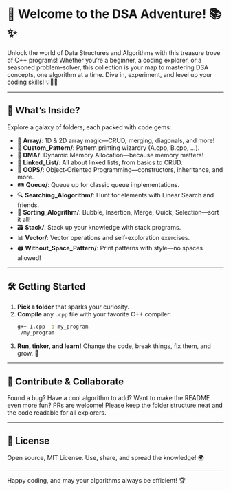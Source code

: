 # 🚀 Welcome to the DSA Adventure! 📚✨

Unlock the world of Data Structures and Algorithms with this treasure trove of C++ programs! Whether you’re a beginner, a coding explorer, or a seasoned problem-solver, this collection is your map to mastering DSA concepts, one algorithm at a time. Dive in, experiment, and level up your coding skills! 💡🧑‍💻

---

## 🌟 What’s Inside?

Explore a galaxy of folders, each packed with code gems:

- 🧮 **Array/**: 1D & 2D array magic—CRUD, merging, diagonals, and more!
- 🎨 **Custom_Pattern/**: Pattern printing wizardry (A.cpp, B.cpp, ...).
- 💾 **DMA/**: Dynamic Memory Allocation—because memory matters!
- 🔗 **Linked_List/**: All about linked lists, from basics to CRUD.
- 🧩 **OOPS/**: Object-Oriented Programming—constructors, inheritance, and more.
- 🛤️ **Queue/**: Queue up for classic queue implementations.
- 🔍 **Searching_Alogorithm/**: Hunt for elements with Linear Search and friends.
- 🔢 **Sorting_Alogrithm/**: Bubble, Insertion, Merge, Quick, Selection—sort it all!
- 🗃️ **Stack/**: Stack up your knowledge with stack programs.
- 📊 **Vector/**: Vector operations and self-exploration exercises.
- 🖨️ **Without_Space_Pattern/**: Print patterns with style—no spaces allowed!

---

## 🛠️ Getting Started

1. **Pick a folder** that sparks your curiosity.
2. **Compile** any `.cpp` file with your favorite C++ compiler:
   ```sh
   g++ 1.cpp -o my_program
   ./my_program
   ```
3. **Run, tinker, and learn!** Change the code, break things, fix them, and grow. 🚀

---

## 🤗 Contribute & Collaborate

Found a bug? Have a cool algorithm to add? Want to make the README even more fun? PRs are welcome! Please keep the folder structure neat and the code readable for all explorers.

---

## 📜 License

Open source, MIT License. Use, share, and spread the knowledge! 🌍

---

Happy coding, and may your algorithms always be efficient! 🏆
